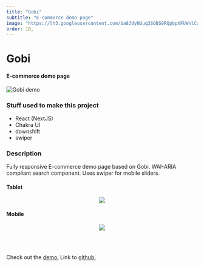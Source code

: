 ```yaml
---
title: "Gobi"
subtitle: "E-commerce demo page"
image: "https://lh3.googleusercontent.com/ba8JdyNGuq3SOBS0RQpbpXFUWnlCwkvM0PN8AbatX_nXMZ7a8_gP6uWGLRn7HHBNc9BFavd1lXnknVLf6HCmvWSmadcfHP1fNbl0TXFaRp3cye2L-WDMp7FgMqRBdhGifIAjS-ztGjbtsSjqVatmaJ-JF8-ulJ3PoKhsiPiaoVzolMIBCdqrXi1yxUM_q5-T7OnhGD8h6PMT88Ivs7idzcjW9SaAN4fT545rCNAndk3EU-iIGdWU-Euo8HOVLRFZzRWH7sCigdrJNDt7bmPzABdsU4DL4GN5WBSLmLnTL-LHBrcZ8HXZOTj9qKCBMltMOdm07REQwiaXz4vSp0xT6RWgYO7Aw7ZRws_QR2ZNS5E1CfXpBNEEv8QSg5C0dEXBGZUls58Gap6gG7rDVPjJWr5Xc2tBkh1XqZksHT1EdV38A10w6w7XJMIkRJwwhVuUY4Pat1I9zCTezjZ2oZFCLnXDpvNJOMDYztYll2gIAo0FeW0R-mCXsDWFUghcNoOyJpo1BYQsCTvGPYqjR63sATBVOZOi86Duqd7_7y-mlkkGHWESD4f0htIP1rg634oP4pOnsUfCKkUQwRy-UaIcvN4v4p1Leg5CzsA-5P4619BOoyGQZdQXoFsn745N8rGjqt6N0Vm3xciyVatT16vdx05a4BPBCr9TRNQxFyRaCdX4dMkY4tapt0J8y7yQo_uj_hqomjKf4bHZK38TDexnNi8d=w680-h863-no?authuser=0"
order: 10,
---
```


# Gobi

#### E-commerce demo page

![Gobi demo](https://lh3.googleusercontent.com/YbilI5EreG1djWsQO4R_B0ikKQFVW4IEbURkY59shzIOq-rJNloeoiOrsWaQNM04AUm4R2OKYS_n8lUP55VMXEwZAjWBUpvh6rkO6BCvnWwjEvtisBCWTwjzVBd6KN3HSYB8YYx4ex5MfDYO7IGJ_XP4m5GKgQQB8_hd15FuABhi4i664GPbwYyYLNbWRhcDGTdofE6FciqBGJjs6sxTCDwx8_XAcyQRHVHf8uRZwb5Ma7GBVXszfu0gFwPfD1Jqa3wVZDDxrKePCQa5vSskDhbEVBU-gMzJzhxX7-fQ--TjEKZT7St7X7P-geIJ2f57VzxgbUaQDuLXKKr9TtETqtctrsgeihqmtn4jmOHz3FXoxZ41nU1a5x1mdaQxEIPgtmfja9oYJ7lmZdZo0scsXrolcBWkJ2MsTXrSfrv_Phg8f2jxVpJUUygSKmMrwTUIQERkq73WabczrMzvY7PL_3yFUWy7j37d9PsWQLi5iYoy63br9CUAiK9aD2v26_vg-MkhrgOZPt-HPapVtjZauKvGK1HfqBdcXeBstAVAaw6R2FBTMOFNKwqQF4kULJJZ02pXF-qR38jntLhXL-x4Y6Wp6HAWdrh38pvRDWCwHVqjfcYYCaTMqHWMNbyR02fibAseaR7EiLhncol767ukTrQTm8wbvGSq9LCkqCdeA8COV0M0uQu1ufCrFTJ_evxaWRxe_N5GZFO7ReqROUbHyqxs=w1395-h633-no?authuser=0)

### Stuff used to make this project

- React (NextJS)
- Chakra UI
- downshift
- swiper

### Description

Fully responsive E-commerce demo page based on Gobi. WAI-ARIA compliant search component. Uses swiper for mobile sliders.

#### Tablet

<p align="center">
  <img src="https://lh3.googleusercontent.com/AHW8jTHMx5nTQqMfnU7sK8IN9FBG6ksu-sZaQ7JqvTCtjUui7N9M1prcKjbGUqVBOa8ebwGfMMqrQL1LkMHgNfTqo0HuKF0svit9desVbZYEDPfwH26FXVkj7GFrVuM5650AfaUQ1OdDLkkaCuAqntlIIw6HQn6Zz6H-h0H7aFHdvK07O_xbUpw0fEZRqCY5peu-SU9BauGIUqlyMqx1TTDSl8sK7lXHdRT73jUcAvQu8V9MtLBS2vJLz5WBaMpbn_fXkHX_mrs0BPNz20eCdxH5zewLYSQHr3t9tfxQIGHiqd7kF7hFYUmzZmgixG1wgwCYW-8kUChQIVgsxSlWpCELtfpw2MZsgSoTWOe7nvHCb7UxRHTlk80B00JT0d8lIMjEomT5X_IZaluWlSwRVHITcfsmBY8HF3na1X45-syrMmZ5f7Xl3TCjZKT4cDbZgmpmboy--duRJf3kYcTny8P93brQ-GTTsbR3Ri7YEcsODRhWzbmZ6NuZg4wSGMcmQBnP7jfZhuyRjpr5JV72T78SknFUmgR0jCSvME0HD5wUopwsrNkqyHuOQpi6r4mjiv7avB2c4Y8kSyjKicVSgs9TKAmOLJQ2C_jSR0yNv-W43DUQbCrPChfifotJliMqVsg8mL3aIB6kRHdfa0fQHAo2Es8QE9rNzaKnAlFyir28pf8ohTmGKin9gryPZe66O1FdcG0l2D-M8v5tGENU3P98=s576-no?authuser=0">
</p>

#### Mobile

<p align="center">
  <img src="https://lh3.googleusercontent.com/jkhPRk7AQC_dfNQWDIfq_rpZtTsV0kgjJyrUnSmWnAEXVd7YuECZj2wpRofVEA-Nj-MVLzD6BFfaghrncUW9AL3m1FPjaE4C2Veax7mG5SucnpQX4YWZmZ-TvL07lv38RONF41PRjGDha9NhQK4uH6DKTSVtFlNMK9AZ9VTDK064MkoefNbxUTYjWg2dssoJ8DtVuUDfGyUNeSspntQ0vPS4g1fpnw7ELbNxNh4AeP9ucPAI_PxLknKP46tC63XDM2T54v_gFd_TO4ny8UiON-bJCMcjsDkRMbtavJg82cr-h6-ICW5xVAEdeOJz808mMo4ThIL3PCcqEXnGUG1IPt0KTVD0HXh1HPi-LWw253OteufoK2ucBuQSFaG07Tb6CiufeVvFZBRNvc5MH7fmHxuFoQkcgA6G99JxCyQGhQDiBeOskzKUAZ6du-_QnVl2sF0l4w3H6tOlZGN4GiHRg2hDg7J6i88NVOoXJSUQgXCYlOQVYYz8HMyg0uETVTFoxvKiuUFYGK36yBg2N5I2If3s57rOBBa7f4DDWRIJIVhe14YjfzIL4ZMG1lnUOOlU265DCeLa6e2Jrp9CTCTrAIDbw0ZeQykJ9WWJoFLzso-Btxzia8rLBjRxREuRU1HN0YjyQ0045-OHTHenXONWq_9bdkoH95PL8Bd4nQdrE0r2P0gI6AK1l7hPJahfqUHLDC2NHwiSW6D3J81g6B13efof=w320-h768-no?authuser=0">
</p>

<br/><br/>

Check out the [demo.](https://6041e083d1a55c8d76c59708--infallible-shaw-2e6c02.netlify.app/#)
Link to [github.](https://github.com/mtergel/gobi-demo)
